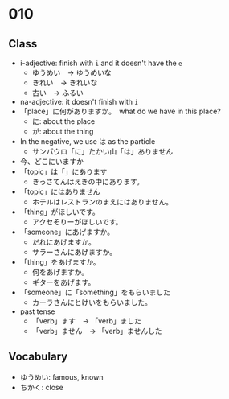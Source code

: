 # 010

## Class

- i-adjective: finish with `i` and it doesn't have the `e`
  - ゆうめい　→ ゆうめいな
  - きれい　→ きれいな
  - 古い　→ ふるい
- na-adjective: it doesn't finish with `i`
- 「place」に何がありますか。　what do we have in this place?
  - に: about the place
  - が: about the thing
- In the negative, we use は as the particle
  - サンパウロ「に」たかい山「は」ありません
- 今、どこにいますか
- 「topic」は「」にあります
  - きっさてんはえきの中にあります。
- 「topic」にはありません
  - ホテルはレストランのまえにはありません。
- 「thing」がほしいです。
  - アクセそりーがほしいです。
- 「someone」にあげますか。
  - だれにあげますか。
  - サラーさんにあげますか。
- 「thing」をあげますか。
  - 何をあげますか。
  - ギターをあげます。
- 「someone」に「something」をもらいました
  - カーラさんにとけいをもらいました。
- past tense
  - 「verb」ます　→ 「verb」ました
  - 「verb」ません　→ 「verb」ませんした

## Vocabulary

- ゆうめい: famous, known
- ちかく: close

